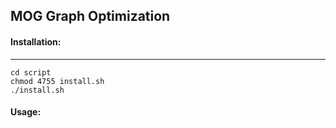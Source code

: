## MOG Graph Optimization
#### Installation:

------
	cd script
	chmod 4755 install.sh
	./install.sh

#### Usage:


